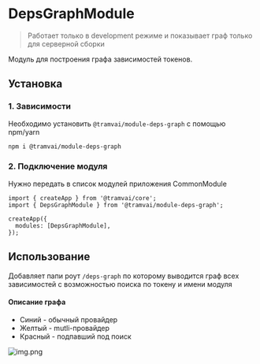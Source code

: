 # DepsGraphModule

> Работает только в development режиме и показывает граф только для серверной сборки

Модуль для построения графа зависимостей токенов.

## Установка

### 1. Зависимости

Необходимо установить `@tramvai/module-deps-graph` с помощью npm/yarn

```bash
npm i @tramvai/module-deps-graph
```

### 2. Подключение модуля

Нужно передать в список модулей приложения CommonModule

```tsx
import { createApp } from '@tramvai/core';
import { DepsGraphModule } from '@tramvai/module-deps-graph';

createApp({
  modules: [DepsGraphModule],
});
```

## Использование

Добавляет папи роут `/deps-graph` по которому выводится граф всех зависимостей с возможностью поиска по токену и имени модуля

#### Описание графа

- Синий - обычный провайдер
- Желтый - mutli-провайдер
- Красный - подпавший под поиск

![img.png](http://s.csssr.ru/UAHCBP6MS/localhost_3000_pfphome_papi_deps-graph_search%3Dboxy%26lines%3Dgenerate_page%252Cinit_-_Google_Chrome_2021-04-13_14.55.05.png)
